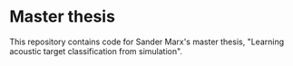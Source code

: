 # Master thesis
This repository contains code for Sander Marx's master thesis, "Learning acoustic target classification from simulation".
